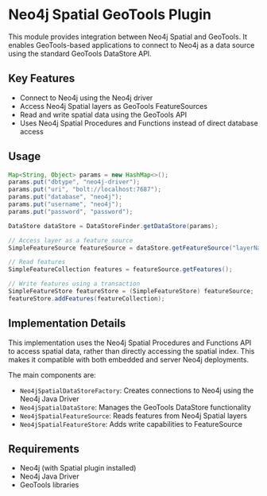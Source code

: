 # Neo4j Spatial GeoTools Plugin

This module provides integration between Neo4j Spatial and GeoTools. It enables GeoTools-based applications to connect to Neo4j as a data source using the standard GeoTools DataStore API.

## Key Features

- Connect to Neo4j using the Neo4j driver
- Access Neo4j Spatial layers as GeoTools FeatureSources
- Read and write spatial data using the GeoTools API
- Uses Neo4j Spatial Procedures and Functions instead of direct database access

## Usage

```java
Map<String, Object> params = new HashMap<>();
params.put("dbtype", "neo4j-driver");
params.put("uri", "bolt://localhost:7687");
params.put("database", "neo4j");
params.put("username", "neo4j");
params.put("password", "password");

DataStore dataStore = DataStoreFinder.getDataStore(params);

// Access layer as a feature source
SimpleFeatureSource featureSource = dataStore.getFeatureSource("layerName");

// Read features
SimpleFeatureCollection features = featureSource.getFeatures();

// Write features using a transaction
SimpleFeatureStore featureStore = (SimpleFeatureStore) featureSource;
featureStore.addFeatures(featureCollection);
```

## Implementation Details

This implementation uses the Neo4j Spatial Procedures and Functions API to access spatial data, rather than directly accessing the spatial index. This makes it compatible with both embedded and server Neo4j deployments.

The main components are:

- `Neo4jSpatialDataStoreFactory`: Creates connections to Neo4j using the Neo4j Java Driver
- `Neo4jSpatialDataStore`: Manages the GeoTools DataStore functionality
- `Neo4jSpatialFeatureSource`: Reads features from Neo4j Spatial layers
- `Neo4jSpatialFeatureStore`: Adds write capabilities to FeatureSource

## Requirements

- Neo4j (with Spatial plugin installed)
- Neo4j Java Driver
- GeoTools libraries
